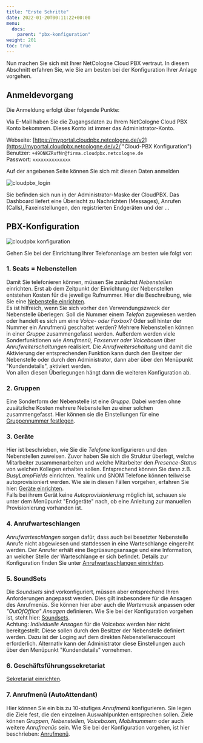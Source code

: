 ```yaml
---
title: "Erste Schritte"
date: 2022-01-20T00:11:22+00:00
menu:
  docs:
    parent: "pbx-konfiguration"
weight: 201
toc: true
---
```


Nun machen Sie sich mit Ihrer NetCologne Cloud PBX vertraut. In diesem Abschnitt erfahren Sie, wie Sie am besten bei der Konfiguration Ihrer Anlage vorgehen.

## Anmeldevorgang

Die Anmeldung erfolgt über folgende Punkte:

Via E-Mail haben Sie die Zugangsdaten zu Ihrem NetCologne Cloud PBX Konto bekommen. Dieses Konto ist immer das Administrator-Konto. 

Webseite: [https://myportal.cloudpbx.netcologne.de/v2](https://myportal.cloudpbx.netcologne.de/v2/ "Cloud-PBX Konfiguration")   
Benutzer: `+49ONKZRufNr@firma.cloudpbx.netcologne.de`  
Passwort: `xxxxxxxxxxxxxx`  

Auf der angebenen Seite können Sie sich mit diesen Daten anmelden

![cloudpbx_login](https://user-images.githubusercontent.com/98753538/152331121-be008d22-e8da-4997-88f2-47daf5f423f7.jpg)

Sie befinden sich nun in der Administrator-Maske der CloudPBX. Das Dashboard liefert eine Überischt zu Nachrichten (Messages), Anrufen (Calls), Faxeinstellungen, den registrierten Endgeräten und der ...

## PBX-Konfiguration

![cloudpbx konfiguration](https://user-images.githubusercontent.com/98753538/158146352-44ab0a62-5820-434c-b90d-a19b127380f2.jpg)

Gehen Sie bei der Einrichtung Ihrer Telefonanlage am besten wie folgt vor:

### 1. Seats = Nebenstellen <br>
Damit Sie telefonieren können, müssen Sie zunächst *Nebenstellen* einrichten. Erst ab dem Zeitpunkt der Einrichtung der Nebenstellen entstehen Kosten für die jeweilige Rufnummer. Hier die Beschreibung, wie Sie eine [Nebenstelle einrichten](https://cloudpbx-doku.netcologne.de/docs/konfiguration/seats/). <br>
Es ist hilfreich, wenn Sie sich vorher den Verwendungszweck der Nebenstelle überlegen: Soll die Nummer einem *Telefon* zugewiesen werden oder handelt es sich um eine *Voice- oder Faxbox*? Oder soll hinter der Nummer ein Anrufmenü geschaltet werden? Mehrere Nebenstellen können in einer *Gruppe* zusammengefasst werden. Außerdem werden viele Sonderfunktionen wie *Anrufmenü, Faxserver oder Voiceboxen* über *Anrufweiterschaltungen* realisiert. Die *Anrufweiterschaltung* und damit die Aktivierung der entsprechenden Funktion kann durch den Besitzer der Nebenstelle oder durch den Administrator, dann aber über den Menüpunkt "Kundendetails", aktiviert werden. <br>
Von allen diesen Überlegungen hängt dann die weiteren Konfiguration ab. <br> 

### 2. Gruppen <br>
Eine Sonderform der Nebenstelle ist eine *Gruppe*. Dabei werden ohne zusätzliche Kosten mehrere Nebenstellen zu einer solchen zusammengefasst. Hier können sie die Einstellungen für eine [Gruppennummer festlegen](https://cloudpbx-doku.netcologne.de/docs/konfiguration/gruppen/). <br>

### 3. Geräte <br>
Hier ist beschrieben, wie Sie die *Telefone* konfigurieren und den Nebenstellen zuweisen. Zuvor haben Sie sich die Struktur überlegt, welche Mitarbeiter zusammenarbeiten und welche Mitarbeiter den *Presence-Status* von welchen Kollegen erhalten sollen. Entsprechend können Sie dann z.B. *BusyLampFields* einrichten.
Yealink und SNOM Telefone können teilweise autoprovisioniert werden. Wie sie in diesen Fällen vorgehen, erfahren Sie hier: [Geräte einrichten](https://cloudpbx-doku.netcologne.de/docs/konfiguration/geraete/#einrichten-von-ger%C3%A4ten). <br>
Falls bei ihrem Gerät keine *Autoprovisionierung* möglich ist, schauen sie unter dem Menüpunkt "Endgeräte" nach, ob eine Anleitung zur manuellen Provisionierung vorhanden ist.   

### 4. Anrufwarteschlangen <br>
*Anrufwarteschlangen* sorgen dafür, dass auch bei besetzter Nebenstelle Anrufe nicht abgewiesen und stattdessen in eine Warteschlange eingereiht werden.
Der Anrufer erhält eine Begrüssungsansage und eine Information, an welcher Stelle der Warteschlange er sich befindet. Details zur Konfiguration finden Sie unter [Anrufwarteschlangen einrichten](https://cloudpbx-doku.netcologne.de/docs/konfiguration/anrufwarteschlangen-einrichten/). <br>

### 5. SoundSets <br>
Die *Soundsets* sind vorkonfiguriert, müssen aber entsprechend Ihren Anforderungen angepasst werden. Dies gilt insbesondere für die Ansagen des Anrufmenüs. Sie können hier aber auch die *Wartemusik* anpassen oder *"OutOfOffice" Ansagen* definieren. Wie Sie bei der Konfiguration vorgehen ist, steht hier: [Soundsets](https://cloudpbx-doku.netcologne.de/docs/konfiguration/sound-sets/). <br>
Achtung: *Individuelle Ansagen* für die Voicebox werden hier nicht bereitgestellt. Diese sollen durch den Besitzer der Nebenstelle definiert werden. Dazu ist der Loging auf dem direkten Nebenstellenaccount erforderlich. Alternativ kann der Administrator diese Einstellungen auch über den Menüpunkt "Kundendetails" vornehmen. 

### 6. Geschäftsführungssekretariat <br>
[Sekretariat einrichten](https://cloudpbx-doku.netcologne.de/docs/konfiguration/sekretariat-einrichten/). <br>

### 7. Anrufmenü (AutoAttendant) <br>
Hier können Sie ein bis zu 10-stufiges *Anrufmenü* konfigurieren. Sie legen die Ziele fest, die den einzelnen Auswahlpunkten entsprechen sollen. Ziele können *Gruppen, Nebenstellen, Voiceboxen, Mobilnummern* oder auch weitere *Anrufmenüs* sein. Wie Sie bei der Konfiguration vorgehen, ist hier beschrieben: [Anrufmenü](https://cloudpbx-doku.netcologne.de/docs/konfiguration/anrufmenue/). <br>
